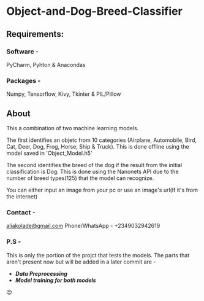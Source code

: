 # **Object-and-Dog-Breed-Classifier**

## **Requirements**:
### Software - 
  PyCharm,
  Pyhton &
  Anacondas
### Packages - 
  Numpy,
  Tensorflow,
  Kivy,
  Tkinter &
  PIL/Pillow

## **About**
This a combination of two machine learning models.

The first identifies an objetc from 10 categories (Airplane, Automobile, Bird, Cat, Deer, Dog, Frog, Horse, Ship & Truck). This is done offline using the model saved in 'Object_Model.h5'

The second identifies the breed of the dog if the result from the initial classification is Dog. This is done using the Nanonets API due to the number of breed types(125) that the model can recognize.

You can either input an image from your pc or use an image's url(If it's from the internet)

### **Contact** - 
aliakolade@gmail.com
Phone/WhatsApp - +2349032942619

### **P.S** - 
This is only the portion of the projct that tests the models.
The parts that aren't present now but will be added in a later commit are - 
* ***Data Preprocessing***
* ***Model training for both models***

:wink: